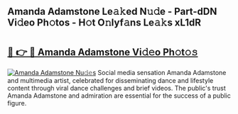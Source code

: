 ## Amanda Adamstone Le𝚊𝚔ed N𝚞𝚍e - Part-dDN Vi𝚍eo Ph𝚘tos - H𝚘t O𝚗lyf𝚊ns Le𝚊𝚔s xL1dR

# <h2><a href="http://hf4i6q1.feru.top/?c=Amanda+Adamstone">🔗 👉 🔴 Amanda Adamstone Vi𝚍𝚎o Ph𝚘t𝚘𝚜</a></h2>

[![Amanda Adamstone Nu𝚍𝚎s](https://i.imgur.com/0TWrTi3.gif)](http://hf4i6q1.feru.top/?c=Amanda+Adamstone)
Social media sensation Amanda Adamstone and multimedia artist, celebrated for disseminating dance and lifestyle content through viral dance challenges and brief videos. The public's trust Amanda Adamstone and admiration are essential for the success of a public figure. 
